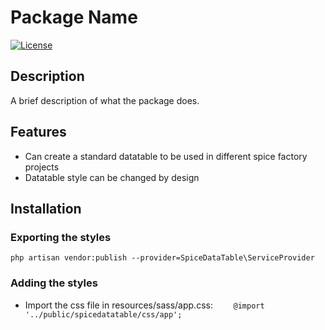# Package Name

[![License](https://img.shields.io/badge/license-MIT-blue.svg)](https://opensource.org/licenses/MIT)

## Description

A brief description of what the package does.

## Features

- Can create a standard datatable to be used in different spice factory projects
- Datatable style can be changed by design

## Installation
### Exporting the styles
`php artisan vendor:publish --provider=SpiceDataTable\ServiceProvider`
### Adding the styles
- Import the css file in resources/sass/app.css:
```    @import '../public/spicedatatable/css/app';```
